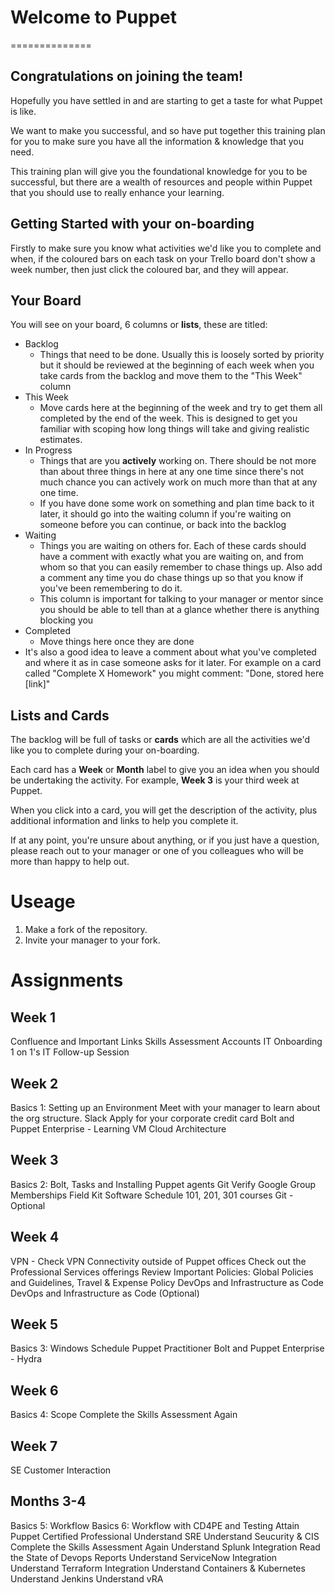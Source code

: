 # Welcome to Puppet
==============

## Congratulations on joining the team!

Hopefully you have settled in and are starting to get a taste for what Puppet is like.

We want to make you successful, and so have put together this training plan for you to make sure you have all the information & knowledge that you need.

This training plan will give you the foundational knowledge for you to be successful, but there are a wealth of resources and people within Puppet that you should use to really enhance your learning.

## Getting Started with your on-boarding

Firstly to make sure you know what activities we'd like you to complete and when, if the coloured bars on each task on your Trello board don't show a week number, then just click the coloured bar, and they will appear.

## Your Board

You will see on your board, 6 columns or **lists**, these are titled:

* Backlog
  * Things that need to be done. Usually this is loosely sorted by priority but  it should be reviewed at the beginning of each week when you take cards from the backlog and move them to the "This Week" column
* This Week
  * Move cards here at the beginning of the week and try to get them all completed by the end of the week. This is designed to get you familiar with scoping how long things will take and giving realistic estimates.
* In Progress
  * Things that are you **actively** working on. There should be not more than about three things in here at any one time since there's not much chance you can actively work on much more than that at any one time.
  * If you have done some work on something and plan time back to it later, it should go into the waiting column if you're waiting on someone before you can continue, or back into the backlog
* Waiting
  * Things you are waiting on others for. Each of these cards should have a comment with exactly what you are waiting on, and from whom so that you can easily remember to chase things up. Also add a comment any time you do chase things up so that you know if you've been remembering to do it.
  * This column is important for talking to your manager or mentor since you should be able to tell than at a glance whether there is anything blocking you
* Completed
  * Move things here once they are done
 * It's also a good idea to leave a comment about what you've completed and where it as in case someone asks for it later. For example on a card called "Complete X Homework" you might comment: "Done, stored here [link]"

Lists and Cards
-------

The backlog will be full of tasks or **cards** which are all the activities we'd like you to complete during your on-boarding. 

Each card has a **Week** or **Month** label to give you an idea when you should be undertaking the activity. For example, **Week 3** is your third week at Puppet. 

When you click into a card, you will get the description of the activity, plus additional information and links to help you complete it.

If at any point, you're unsure about anything, or if you just have a question, please reach out to your manager or one of you colleagues who will be more than happy to help out.

# Useage

1. Make a fork of the repository.
2. Invite your manager to your fork.

# Assignments

## Week 1
Confluence and Important Links
Skills Assessment
Accounts
IT Onboarding
1 on 1's
IT Follow-up Session

## Week 2
Basics 1: Setting up an Environment
Meet with your manager to learn about the org structure.
Slack
Apply for your corporate credit card
Bolt and Puppet Enterprise - Learning VM
Cloud Architecture

## Week 3
Basics 2: Bolt, Tasks and Installing Puppet agents
Git
Verify Google Group Memberships
Field Kit
Software
Schedule 101, 201, 301 courses
Git - Optional

## Week 4
VPN - Check VPN Connectivity outside of Puppet offices
Check out the Professional Services offerings
Review Important Policies: Global Policies and Guidelines, Travel & Expense Policy
DevOps and Infrastructure as Code
DevOps and Infrastructure as Code (Optional)

## Week 5
Basics 3: Windows
Schedule Puppet Practitioner
Bolt and Puppet Enterprise - Hydra

## Week 6
Basics 4: Scope
Complete the Skills Assessment Again

## Week 7 
SE Customer Interaction

## Months 3-4
Basics 5: Workflow
Basics 6: Workflow with CD4PE and Testing
Attain Puppet Certified Professional
Understand SRE
Understand Seucurity & CIS
Complete the Skills Assessment Again
Understand Splunk Integration
Read the State of Devops Reports
Understand ServiceNow Integration
Understand Terraform Integration
Understand Containers & Kubernetes
Understand Jenkins
Understand vRA


